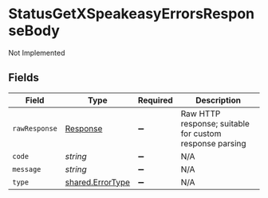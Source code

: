 # StatusGetXSpeakeasyErrorsResponseBody

Not Implemented


## Fields

| Field                                                                 | Type                                                                  | Required                                                              | Description                                                           |
| --------------------------------------------------------------------- | --------------------------------------------------------------------- | --------------------------------------------------------------------- | --------------------------------------------------------------------- |
| `rawResponse`                                                         | [Response](https://developer.mozilla.org/en-US/docs/Web/API/Response) | :heavy_minus_sign:                                                    | Raw HTTP response; suitable for custom response parsing               |
| `code`                                                                | *string*                                                              | :heavy_minus_sign:                                                    | N/A                                                                   |
| `message`                                                             | *string*                                                              | :heavy_minus_sign:                                                    | N/A                                                                   |
| `type`                                                                | [shared.ErrorType](../../../sdk/models/shared/errortype.md)           | :heavy_minus_sign:                                                    | N/A                                                                   |